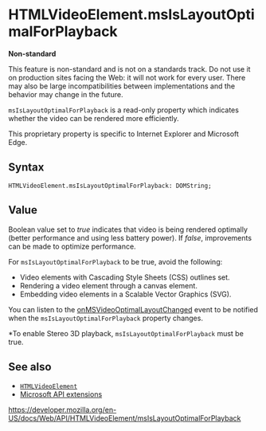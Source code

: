 HTMLVideoElement.msIsLayoutOptimalForPlayback
=============================================

**Non-standard**

This feature is non-standard and is not on a standards track. Do not use it on production sites facing the Web: it will not work for every user. There may also be large incompatibilities between implementations and the behavior may change in the future.

`msIsLayoutOptimalForPlayback` is a read-only property which indicates whether the video can be rendered more efficiently.

This proprietary property is specific to Internet Explorer and Microsoft Edge.

Syntax
------

    HTMLVideoElement.msIsLayoutOptimalForPlayback: DOMString;

Value
-----

Boolean value set to *true* indicates that video is being rendered optimally (better performance and using less battery power). If *false*, improvements can be made to optimize performance.

For `msIsLayoutOptimalForPlayback` to be true, avoid the following:

-   Video elements with Cascading Style Sheets (CSS) outlines set.
-   Rendering a video element through a canvas element.
-   Embedding video elements in a Scalable Vector Graphics (SVG).

You can listen to the [onMSVideoOptimalLayoutChanged](onmsvideooptimallayoutchanged) event to be notified when the `msIsLayoutOptimalForPlayback` property changes.

\*To enable Stereo 3D playback, `msIsLayoutOptimalForPlayback` must be true.

See also
--------

-   [`HTMLVideoElement`](../htmlvideoelement)
-   [Microsoft API extensions](../microsoft_extensions)

<a href="https://developer.mozilla.org/en-US/docs/Web/API/HTMLVideoElement/msIsLayoutOptimalForPlayback" class="_attribution-link">https://developer.mozilla.org/en-US/docs/Web/API/HTMLVideoElement/msIsLayoutOptimalForPlayback</a>
